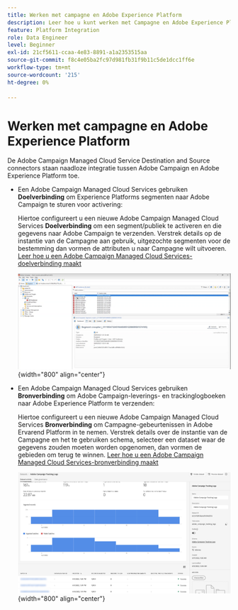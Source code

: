 ```yaml
---
title: Werken met campagne en Adobe Experience Platform
description: Leer hoe u kunt werken met Campagne en Adobe Experience Platform
feature: Platform Integration
role: Data Engineer
level: Beginner
exl-id: 21cf5611-ccaa-4e83-8891-a1a2353515aa
source-git-commit: f8c4e05ba2fc97d981fb31f9b11c5de1dcc1ff6e
workflow-type: tm+mt
source-wordcount: '215'
ht-degree: 0%

---
```


# Werken met campagne en Adobe Experience Platform

De Adobe Campaign Managed Cloud Service Destination and Source connectors staan naadloze integratie tussen Adobe Campaign en Adobe Experience Platform toe.

* Een Adobe Campaign Managed Cloud Services gebruiken **Doelverbinding** om Experience Platforms segmenten naar Adobe Campaign te sturen voor activering:

  Hiertoe configureert u een nieuwe Adobe Campaign Managed Cloud Services **Doelverbinding** om een segment/publiek te activeren en die gegevens naar Adobe Campaign te verzenden. Verstrek details op de instantie van de Campagne aan gebruik, uitgezochte segmenten voor de bestemming dan vormen de attributen u naar Campagne wilt uitvoeren. [Leer hoe u een Adobe Campaign Managed Cloud Services-doelverbinding maakt](https://www.adobe.com/go/destinations-adobe-campaign-managed-cloud-services-en)

  ![](assets/aep-destination.png){width="800" align="center"}

* Een Adobe Campaign Managed Cloud Services gebruiken **Bronverbinding** om Adobe Campaign-leverings- en trackinglogboeken naar Adobe Experience Platform te verzenden:

  Hiertoe configureert u een nieuwe Adobe Campaign Managed Cloud Services **Bronverbinding** om Campagne-gebeurtenissen in Adobe Ervarend Platform in te nemen. Verstrek details over de instantie van de Campagne en het te gebruiken schema, selecteer een dataset waar de gegevens zouden moeten worden opgenomen, dan vormen de gebieden om terug te winnen. [Leer hoe u een Adobe Campaign Managed Cloud Services-bronverbinding maakt](https://www.adobe.com/go/sources-campaign-ui-en)

  ![](assets/aep-logs.png){width="800" align="center"}
